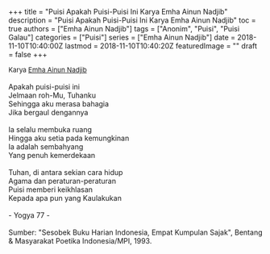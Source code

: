 +++
title = "Puisi Apakah Puisi-Puisi Ini Karya Emha Ainun Nadjib"
description = "Puisi Apakah Puisi-Puisi Ini Karya Emha Ainun Nadjib"
toc = true
authors = ["Emha Ainun Nadjib"]
tags = ["Anonim", "Puisi", "Puisi Galau"]
categories = ["Puisi"]
series = ["Emha Ainun Nadjib"]
date = 2018-11-10T10:40:00Z
lastmod = 2018-11-10T10:40:20Z
featuredImage = ""
draft = false
+++

<div style="text-align: justify;">
<div style="font-size: small;">Karya <a href="/authors/emha-ainun-nadjib/" target="_blank">Emha Ainun Nadjib</a></div><br />
Apakah puisi-puisi ini<br />Jelmaan roh-Mu, Tuhanku<br />Sehingga aku merasa bahagia<br />Jika bergaul dengannya<br /><br />Ia selalu membuka ruang<br />Hingga aku setia pada kemungkinan<br />Ia adalah sembahyang<br />Yang penuh kemerdekaan<br /><br />Tuhan, di antara sekian cara hidup<br />Agama dan peraturan-peraturan<br />Puisi memberi keikhlasan<br />Kepada apa pun yang Kaulakukan<br /><br />- Yogya 77 -</i></div><div style="text-align: justify;"><br /></div><div style="text-align: justify;">Sumber: "Sesobek Buku Harian Indonesia, Empat Kumpulan Sajak", Bentang & Masyarakat Poetika Indonesia/MPI, 1993.</div>

